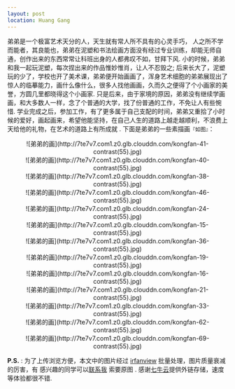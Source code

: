 ```yaml
---
layout: post
location: Huang Gang
---
```


弟弟是一个极富艺术天分的人，天生就有常人所不具有的心灵手巧， 人之所不学而能者，其良能也，弟弟在泥塑和书法绘画方面没有经过专业训练，却能无师自通，创作出来的东西常常让科班出身的人都弗叹不如，甘拜下风. 小的时候，弟弟和我一起玩泥塑，每次捏出来的作品惟妙惟肖，让人不忍毁之; 后来长大了，泥塑玩的少了，学校也开了美术课，弟弟便开始画画了，浑身艺术细胞的弟弟展现出了惊人的临摹能力，画什么像什么，很多人找他画画，久而久之便得了个小画家的美誉，方圆几里都晓得这个小画家. 只是后来，由于家境的原因，弟弟没有继续学画画，和大多数人一样，念了个普通的大学，找了份普通的工作，不免让人有些惋惜. 学业完成之后，参加工作，有了更多属于自己支配的时间，弟弟又重拾了小时候的爱好，画起画来，希望他能坚持，在自己人生的道路上越走越顺利，不浪费上天给他的礼物，在艺术的道路上有所成就 . 下面是弟弟的一些素描画`『如图』`：

<center>![弟弟的画](http://7te7v7.com1.z0.glb.clouddn.com/kongfan-41-contrast(55).jpg)</center>
<center>![弟弟的画](http://7te7v7.com1.z0.glb.clouddn.com/kongfan-40-contrast(55).jpg)</center>
<center>![弟弟的画](http://7te7v7.com1.z0.glb.clouddn.com/kongfan-38-contrast(55).jpg)</center>
<center>![弟弟的画](http://7te7v7.com1.z0.glb.clouddn.com/kongfan-46-contrast(55).jpg)</center>
<center>![弟弟的画](http://7te7v7.com1.z0.glb.clouddn.com/kongfan-24-contrast(55).jpg)</center>
<center>![弟弟的画](http://7te7v7.com1.z0.glb.clouddn.com/kongfan-15-contrast(55).jpg)</center>
<center>![弟弟的画](http://7te7v7.com1.z0.glb.clouddn.com/kongfan-36-contrast(55).jpg)</center>
<center>![弟弟的画](http://7te7v7.com1.z0.glb.clouddn.com/kongfan-19-contrast(55).jpg)</center>
<center>![弟弟的画](http://7te7v7.com1.z0.glb.clouddn.com/kongfan-16-contrast(55).jpg)</center>
<center>![弟弟的画](http://7te7v7.com1.z0.glb.clouddn.com/kongfan-21-contrast(55).jpg)</center>
<center>![弟弟的画](http://7te7v7.com1.z0.glb.clouddn.com/kongfan-33-contrast(55).jpg)</center>
<center>![弟弟的画](http://7te7v7.com1.z0.glb.clouddn.com/kongfan-62-contrast(55).jpg)</center>
<center>![弟弟的画](http://7te7v7.com1.z0.glb.clouddn.com/kongfan-69-contrast(55).jpg)</center>

<p></P>  

**P.S.** : 为了上传浏览方便，本文中的图片经过 [irfanview](http://www.irfanview.com/) 批量处理，图片质量衰减的厉害，有 感兴趣的同学可以[联系我](mailto:kongfan@outlook.com) 索要原图 . 感谢[七牛云](http://www.qiniu.com/)提供外链存储，速度等体验都很不错.



